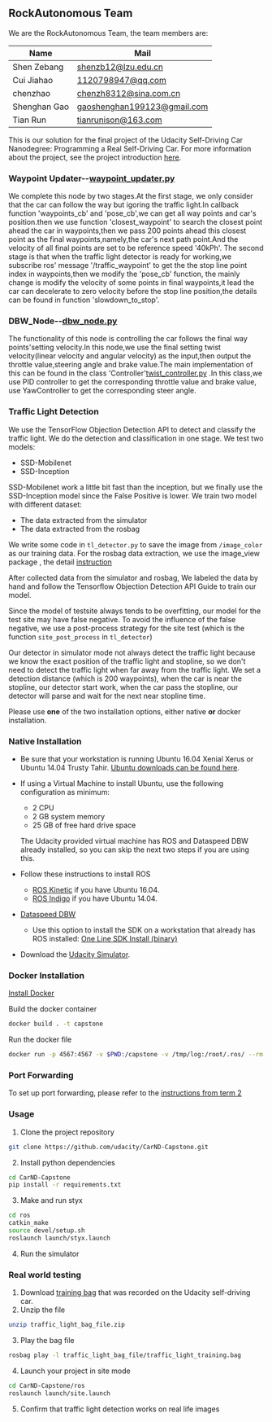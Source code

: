 ## RockAutonomous Team
We are the RockAutonomous Team, the team members are:

 Name | Mail
 ---- | ----
 Shen Zebang | shenzb12@lzu.edu.cn
 Cui Jiahao | 1120798947@qq.com
 chenzhao | chenzh8312@sina.com.cn
 Shenghan Gao | gaoshenghan199123@gmail.com
 Tian Run | tianrunison@163.com



This is our solution for the final project of the Udacity Self-Driving Car Nanodegree: Programming a Real Self-Driving Car. For more information about the project, see the project introduction [here](https://classroom.udacity.com/nanodegrees/nd013/parts/6047fe34-d93c-4f50-8336-b70ef10cb4b2/modules/e1a23b06-329a-4684-a717-ad476f0d8dff/lessons/462c933d-9f24-42d3-8bdc-a08a5fc866e4/concepts/5ab4b122-83e6-436d-850f-9f4d26627fd9).

### Waypoint Updater--[waypoint_updater.py](https://github.com/SDC-TeamCN-Project/CarND-Capstone-1/blob/master/ros/src/waypoint_updater/waypoint_updater.py)
We complete this node by two stages.At the first stage, we only consider that the car can follow the way but igoring the traffic light.In callback function 'waypoints_cb' and 'pose_cb',we can get all way points and car's position.then we use function 'closest_waypoint' to search the closest point ahead the car in waypoints,then we pass 200 points ahead this closest point as the final waypoints,namely,the car's next path point.And the velocity of all final points are set to be reference speed '40kPh'. 
The second stage is that when the traffic light detector is ready for working,we subscribe ros' message '/traffic_waypoint' to get the the stop line point index in waypoints,then we modify the 'pose_cb' function, the mainly change is modify the velocity of some points in final waypoints,it lead the car can decelerate to zero velocity before the stop line position,the details can be found in function 'slowdown_to_stop'.

### DBW_Node--[dbw_node.py](https://github.com/SDC-TeamCN-Project/CarND-Capstone-1/blob/master/ros/src/twist_controller/dbw_node.py)
The functionality of this node is controlling the car follows the final way points'setting velocity.In this node,we use the final setting twist velocity(linear velocity and angular velocity) as the input,then output the throttle value,steering angle and brake value.The main implementation of this can be found in the class 'Controller'[twist_controller.py](https://github.com/SDC-TeamCN-Project/CarND-Capstone-1/blob/master/ros/src/twist_controller/twist_controller.py) .In this class,we use PID controller to get the  corresponding throttle value and brake value, use YawController to get the corresponding steer angle.

### Traffic Light Detection
We use the TensorFlow Objection Detection API to detect and classify the traffic light. We do the detection and classification in one
stage. We test two models:

* SSD-Mobilenet
* SSD-Inception

SSD-Mobilenet work a little bit fast than the inception, but we finally use the SSD-Inception model since the False Positive is lower.
We train two model with different dataset:

* The data extracted from the simulator
* The data extracted from the rosbag

We write some code in  `tl_detector.py` to save the image from `/image_color` as our training data. For the rosbag
data extraction, we use the image_view package , the detail [instruction](ros/src/tl_detector/traffic_light_bag_file/README.md)

After collected data from the simulator and rosbag, We labeled the data by hand and follow the Tensorflow Objection Detection API Guide to train our model.

Since the model of testsite always tends to be overfitting, our model for the test site may have false negative. To avoid the
 influence of the false negative, we use a post-process strategy for the site test (which is the function `site_post_process` in `tl_detector`)

Our detector in simulator mode not always detect the traffic light because we know the exact position of the traffic light and stopline, so we don't
need to detect the traffic light when far away from the traffic light. We set a detection distance (which is 200 waypoints), when the car is near the
stopline, our detector start work, when the  car pass the stopline, our detector will parse and wait for the next near stopline time.



Please use **one** of the two installation options, either native **or** docker installation.

### Native Installation

* Be sure that your workstation is running Ubuntu 16.04 Xenial Xerus or Ubuntu 14.04 Trusty Tahir. [Ubuntu downloads can be found here](https://www.ubuntu.com/download/desktop).
* If using a Virtual Machine to install Ubuntu, use the following configuration as minimum:
  * 2 CPU
  * 2 GB system memory
  * 25 GB of free hard drive space

  The Udacity provided virtual machine has ROS and Dataspeed DBW already installed, so you can skip the next two steps if you are using this.

* Follow these instructions to install ROS
  * [ROS Kinetic](http://wiki.ros.org/kinetic/Installation/Ubuntu) if you have Ubuntu 16.04.
  * [ROS Indigo](http://wiki.ros.org/indigo/Installation/Ubuntu) if you have Ubuntu 14.04.
* [Dataspeed DBW](https://bitbucket.org/DataspeedInc/dbw_mkz_ros)
  * Use this option to install the SDK on a workstation that already has ROS installed: [One Line SDK Install (binary)](https://bitbucket.org/DataspeedInc/dbw_mkz_ros/src/81e63fcc335d7b64139d7482017d6a97b405e250/ROS_SETUP.md?fileviewer=file-view-default)
* Download the [Udacity Simulator](https://github.com/udacity/CarND-Capstone/releases).

### Docker Installation
[Install Docker](https://docs.docker.com/engine/installation/)

Build the docker container
```bash
docker build . -t capstone
```

Run the docker file
```bash
docker run -p 4567:4567 -v $PWD:/capstone -v /tmp/log:/root/.ros/ --rm -it capstone
```

### Port Forwarding
To set up port forwarding, please refer to the [instructions from term 2](https://classroom.udacity.com/nanodegrees/nd013/parts/40f38239-66b6-46ec-ae68-03afd8a601c8/modules/0949fca6-b379-42af-a919-ee50aa304e6a/lessons/f758c44c-5e40-4e01-93b5-1a82aa4e044f/concepts/16cf4a78-4fc7-49e1-8621-3450ca938b77)

### Usage

1. Clone the project repository
```bash
git clone https://github.com/udacity/CarND-Capstone.git
```

2. Install python dependencies
```bash
cd CarND-Capstone
pip install -r requirements.txt
```
3. Make and run styx
```bash
cd ros
catkin_make
source devel/setup.sh
roslaunch launch/styx.launch
```
4. Run the simulator

### Real world testing
1. Download [training bag](https://s3-us-west-1.amazonaws.com/udacity-selfdrivingcar/traffic_light_bag_file.zip) that was recorded on the Udacity self-driving car.
2. Unzip the file
```bash
unzip traffic_light_bag_file.zip
```
3. Play the bag file
```bash
rosbag play -l traffic_light_bag_file/traffic_light_training.bag
```
4. Launch your project in site mode
```bash
cd CarND-Capstone/ros
roslaunch launch/site.launch
```
5. Confirm that traffic light detection works on real life images
